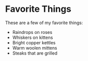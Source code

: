# Favorite Things

These are a few of my favorite things:

- Raindrops on roses
- Whiskers on kittens
- Bright copper kettles
- Warm woolen mittens
- Steaks that are grilled
